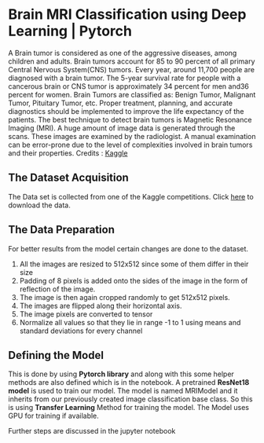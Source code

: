 # Brain MRI Classification using Deep Learning | Pytorch
A Brain tumor is considered as one of the aggressive diseases, among children and adults. Brain tumors account for 85 to 90 percent of all primary Central Nervous System(CNS) tumors. Every year, around 11,700 people are diagnosed with a brain tumor. The 5-year survival rate for people with a cancerous brain or CNS tumor is approximately 34 percent for men and36 percent for women. Brain Tumors are classified as: Benign Tumor, Malignant Tumor, Pituitary Tumor, etc. Proper treatment, planning, and accurate diagnostics should be implemented to improve the life expectancy of the patients. The best technique to detect brain tumors is Magnetic Resonance Imaging (MRI). A huge amount of image data is generated through the scans. These images are examined by the radiologist. A manual examination can be error-prone due to the level of complexities involved in brain tumors and their properties. 
Credits : [Kaggle
](https://www.kaggle.com/sartajbhuvaji/brain-tumor-classification-mri)
## The Dataset Acquisition
The Data set is collected from one of the Kaggle competitions. Click [here](https://www.kaggle.com/sartajbhuvaji/brain-tumor-classification-mri) to download the data. 
 
 ## The Data Preparation
 For better results from the model certain changes are done to the dataset.


1.   All the images are resized to 512x512 since some of them differ in their size
2.   Padding of 8 pixels is added onto the sides of the image in the form of reflection of the image.
3. The image is then again cropped randomly to get 512x512 pixels.
4. The images are flipped along their horizontal axis.
5. The image pixels are converted to tensor
6. Normalize all values so that they lie in range -1 to 1 using means and standard deviations for every channel

## Defining the Model
This is done by using **Pytorch library** and along with this some helper methods are also defined which is in the notebook. A pretrained **ResNet18 model** is used to train our model. The  model is named MRIModel and it inherits from our previously created image classification base class. So this is using **Transfer Learning** Method for training the model. The Model uses GPU for training if available. 

Further steps are discussed in the jupyter notebook




